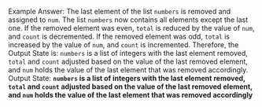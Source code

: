 Example Answer:
The last element of the list `numbers` is removed and assigned to `num`. The list `numbers` now contains all elements except the last one. If the removed element was even, `total` is reduced by the value of `num`, and `count` is decremented. If the removed element was odd, `total` is increased by the value of `num`, and `count` is incremented. Therefore, the Output State is: `numbers` is a list of integers with the last element removed, `total` and `count` adjusted based on the value of the last removed element, and `num` holds the value of the last element that was removed accordingly.
Output State: **`numbers` is a list of integers with the last element removed, `total` and `count` adjusted based on the value of the last removed element, and `num` holds the value of the last element that was removed accordingly**